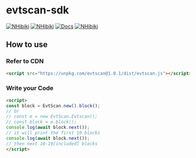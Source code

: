 # evtscan-sdk

[![NHibiki](https://img.shields.io/badge/Download-Stable-39c000.svg?style=flat-square)](https://unpkg.com/evtscan@1.0.2/dist/evtscan.js)
[![NHibiki](https://img.shields.io/badge/Download-Lately-edb900.svg?style=flat-square)](https://unpkg.com/evtscan/dist/evtscan.js)
[![Docs](https://img.shields.io/badge/Read-Docs-4da1ff.svg?style=flat-square)](#)
[![NHibiki](https://img.shields.io/badge/Made%20With-%3C3-ff3000.svg?style=flat-square)](#)

## How to use

### Refer to CDN

```html
<script src="https://unpkg.com/evtscan@1.0.1/dist/evtscan.js"></script>
```

### Write your Code

```html
<script>
const block = EvtScan.new().block();
// Or
// const e = new EvtScan.Evtscan();
// const block = e.block();
console.log(await block.next());
// it will print the first 10 blocks
console.log(await block.next());
// then next 10-19[included] blocks
</script>
```
